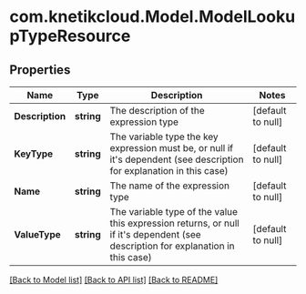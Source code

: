 # com.knetikcloud.Model.ModelLookupTypeResource
## Properties

Name | Type | Description | Notes
------------ | ------------- | ------------- | -------------
**Description** | **string** | The description of the expression type | [default to null]
**KeyType** | **string** | The variable type the key expression must be, or null if it&#39;s dependent (see description for explanation in this case) | [default to null]
**Name** | **string** | The name of the expression type | [default to null]
**ValueType** | **string** | The variable type of the value this expression returns, or null if it&#39;s dependent (see description for explanation in this case) | [default to null]

[[Back to Model list]](../README.md#documentation-for-models) [[Back to API list]](../README.md#documentation-for-api-endpoints) [[Back to README]](../README.md)

